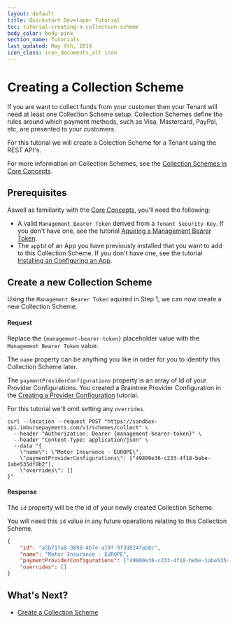 ```yaml
---
layout: default
title: Quickstart Developer Tutorial
toc: tutorial-creating-a-collection-scheme
body_color: body-pink
section_name: Tutorials
last_updated: May 9th, 2019
icon_class: icon_documents_alt icon
---
```

# Creating a Collection Scheme
If you are want to collect funds from your customer then your Tenant will need at least one Collection Scheme setup. Collection Schemes define the rules around which payment methods, such as Visa, Mastercard, PayPal, etc, are presented to your customers.

For this tutorial we will create a Colection Scheme for a Tenant using the REST API's. 

For more information on Collection Schemes, see the [Collection Schemes in Core Concepts](/pages/guides/core-concepts/#collection-schemes).

## Prerequisites
Aswell as familiarity with the [Core Concepts](/pages/guides/core-concepts), you'll need the following:

- A valid `Management Bearer Token` derived from a `Tenant Security Key`. If you don't have one, see the tutorial [Aquiring a Management Bearer Token](#aquire-management-bearer-token).
- The `appId` of an App you have previously installed that you want to add to this Collection Scheme. If you don't have one, see the tutorial [Installing an Configuring an App](/pages/tutorials/installing-and-configuring-an-app).

## Create a new Collection Scheme
Using the `Management Bearer Token` aquired in Step 1, we can now create a new Collection Scheme.

#### Request
Replace the `{management-bearer-token}` placeholder value with the `Management Bearer Token` value.

The `name` property can be anything you like in order for you to identify this Collection Scheme later.

The `paymentProviderConfigurations` property is an array of Id of your Provider Configurations. You created a Braintree Provider Configuration in the [Creating a Provider Configuration](/pages/tutorials/creating-a-provider-configuration) tutorial.

For this tutorial we'll omit setting any `overrides`.

```curl
curl --location --request POST "https://sandbox-api.imbursepayments.com/v1/schemes/collect" \
  --header "Authorization: Bearer {management-bearer-token}" \
  --header "Content-Type: application/json" \
  --data "{ 
	\"name\": \"Motor Insurance - EUROPE\",
	\"paymentProviderConfigurations\": ["49800e36-c233-4f18-bebe-1abe535df8b2"],
	\"overrides\": []
}"
```

#### Response
The `id` property will be the id of your newly created Collection Scheme.

You will need this `id` value in any future operations relating to this Collection Scheme.

```json
{
    "id": "a5b71fa8-3898-4b7e-a19f-9f3d824fabbc",
    "name": "Motor Insurance - EUROPE",
    "paymentProviderConfigurations": ["49800e36-c233-4f18-bebe-1abe535df8b2"],
    "overrides": []
}
```

## What's Next?

- [Create a Collection Scheme](/pages/tutorials/creating-a-collection-scheme)





